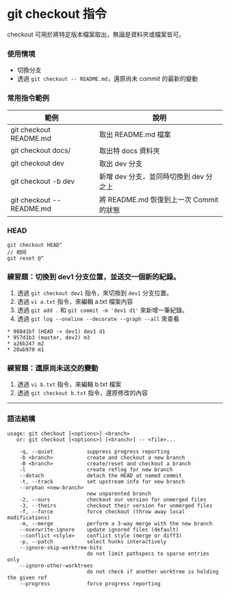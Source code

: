# git checkout 指令

checkout 可用於將特定版本檔案取出，無論是資料夾或檔案皆可。

### 使用情境

* 切換分支
* 透過 `git checkout -- README.md`，還原尚未 commit 的最新的變動

### 常用指令範例

| 範例                        | 說明                            |
|---------------------------|-------------------------------|
| git checkout README.md    | 取出 README.md 檔案               |
| git checkout docs/        | 取出特 docs 資料夾                  |
| git checkout dev          | 取出 dev 分支                     |
| git checkout -b dev       | 新增 dev 分支，並同時切換到 dev 分之上      |
| git checkout -- README.md | 將 README.md 恢復到上一次 Commit 的狀態 |

### HEAD

```
git checkout HEAD^
// 相同
git reset @^
```

### 練習題：切換到 dev1 分支位置，並送交一個新的紀錄。

1. 透過 `git checkout dev1` 指令，來切換到 `dev1` 分支位置。
1. 透過 `vi a.txt` 指令，來編輯 a.txt 檔案內容
1. 透過 `git add .` 和 `git commit -m 'dev1 d1'` 來新增一筆紀錄。
1. 透過 `git log --oneline --decorate --graph --all` 來查看

```
* 98841bf (HEAD -> dev1) dev1 d1
* 957d1b3 (master, dev2) m3
* a26b247 m2
* 20ab970 m1
```

### 練習題：還原尚未送交的變動

1. 透過 `vi b.txt` 指令，來編輯 b.txt 檔案
1. 透過 `git checkout b.txt` 指令，還原修改的內容

---
### 語法結構

```
usage: git checkout [<options>] <branch>
   or: git checkout [<options>] [<branch>] -- <file>...

    -q, --quiet           suppress progress reporting
    -b <branch>           create and checkout a new branch
    -B <branch>           create/reset and checkout a branch
    -l                    create reflog for new branch
    --detach              detach the HEAD at named commit
    -t, --track           set upstream info for new branch
    --orphan <new-branch>
                          new unparented branch
    -2, --ours            checkout our version for unmerged files
    -3, --theirs          checkout their version for unmerged files
    -f, --force           force checkout (throw away local modifications)
    -m, --merge           perform a 3-way merge with the new branch
    --overwrite-ignore    update ignored files (default)
    --conflict <style>    conflict style (merge or diff3)
    -p, --patch           select hunks interactively
    --ignore-skip-worktree-bits
                          do not limit pathspecs to sparse entries only
    --ignore-other-worktrees
                          do not check if another worktree is holding the given ref
    --progress            force progress reporting
```